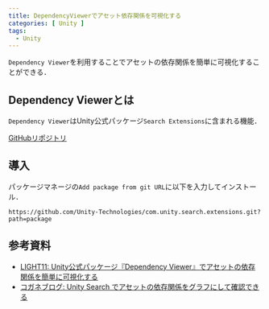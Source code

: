```yaml
---
title: DependencyViewerでアセット依存関係を可視化する
categories: [ Unity ]
tags:
  - Unity
---
```


`Dependency Viewer`を利用することでアセットの依存関係を簡単に可視化することができる．


## Dependency Viewerとは

`Dependency Viewer`はUnity公式パッケージ`Search Extensions`に含まれる機能．


[GitHubリポジトリ](https://github.com/Unity-Technologies/com.unity.search.extensions)


## 導入

パッケージマネージの`Add package from git URL`に以下を入力してインストール．

```
https://github.com/Unity-Technologies/com.unity.search.extensions.git?path=package
```

## 


## 



## 参考資料
- [LIGHT11: Unity公式パッケージ『Dependency Viewer』でアセットの依存関係を簡単に可視化する](https://light11.hatenadiary.com/entry/2022/12/21/193109)
- [コガネブログ: Unity Search でアセットの依存関係をグラフにして確認できる](https://baba-s.hatenablog.com/entry/2022/07/06/090000)
